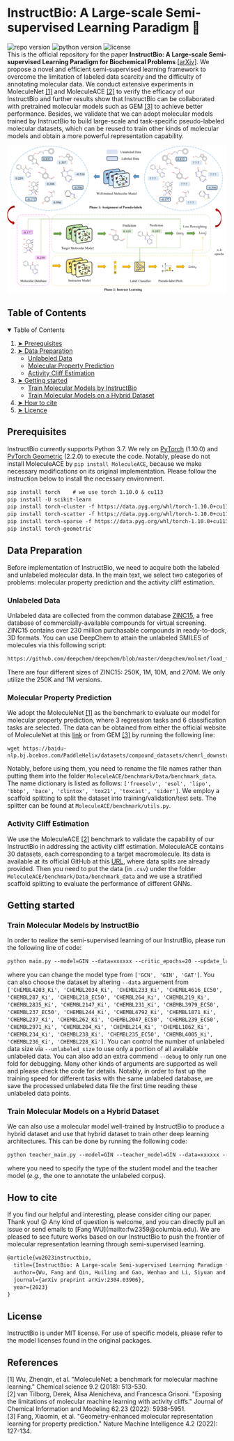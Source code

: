 # InstructBio: A Large-scale Semi-supervised Learning Paradigm 🐉
![repo version](https://img.shields.io/badge/Version-v.%201.0-green)
![python version](https://img.shields.io/badge/python-v.3.7-blue)
![license](https://img.shields.io/badge/license-MIT-orange)  
This is the official repository for the paper **InstructBio: A Large-scale Semi-supervised Learning Paradigm for Biochemical Problems** 
[[arXiv]](https://arxiv.org/abs/2304.03906).
We propose a novel and efficient semi-supervised learning framework to overcome the limitation of labeled data scarcity and the difficulty of
annotating molecular data. 
We conduct extensive experiments in MoleculeNet [[1]](#1) and MoleculeACE [[2]](#2) to verify the efficacy of our InstructBio and further results show that 
InstructBio can be collaborated with pretrained molecular models such as GEM [[3]](#3) to achieve better performance. Besides, we validate that
we can adopt molecular models trained by InstructBio to build large-scale and task-specific pseudo-labeled molecular datasets, which can
be reused to train other kinds of molecular models and obtain a more powerful representation capability.
<p align="center"><img src="model.jpg" alt="drawing" width="800"/></p>



<!-- TABLE OF CONTENTS -->
<h2 id="table-of-contents"> Table of Contents</h2>
<details open="open">
  <summary>Table of Contents</summary>
  <ol>
    <li><a href="#Prerequisites"> ➤ Prerequisites</a></li>
    <li><a href="#Data-Preparation"> ➤ Data Preparation</a>
          <ul>
            <li><a href="#unlabeled-data">Unlabeled Data</a></li>
            <li><a href="#moleculenet">Molecular Property Prediction</a></li>
            <li><a href="#ace">Activity Cliff Estimation</a></li>
          </ul>
    </li>
    <li><a href="#Getting-started"> ➤ Getting started</a>
          <ul>
            <li><a href="#instructbio-model">Train Molecular Models by InstructBio</a></li>
            <li><a href="#teacher-model">Train Molecular Models on a Hybrid Dataset</a></li>
          </ul>
    </li>
    <li><a href="#How-to-cite"> ➤ How to cite</a></li>
    <li><a href="#License"> ➤ Licence</a></li>
  </ol>
</details>


<h2 id="Prerequisites">Prerequisites</h2>

InstructBio currently supports Python 3.7. We rely on [PyTorch](https://pytorch.org/) (1.10.0) and 
[PyTorch Geometric](https://pytorch-geometric.readthedocs.io/en/latest/) (2.2.0) to execute the code. 
Notably, please do not install MoleculeACE by `pip install MoleculeACE`, because we make necessary modifications on its original implementation.
Please follow the instruction below to install the necessary environment. 

```markdown
pip install torch    # we use torch 1.10.0 & cu113
pip install -U scikit-learn
pip install torch-cluster -f https://data.pyg.org/whl/torch-1.10.0+cu113.html
pip install torch-scatter -f https://data.pyg.org/whl/torch-1.10.0+cu113.html 
pip install torch-sparse -f https://data.pyg.org/whl/torch-1.10.0+cu113.html 
pip install torch-geometric
```

<h2 id="Data-Preparation">Data Preparation</h2>
Before implementation of InstructBio, we need to acquire both the labeled and unlabeled molecular data. In the main text, we select two categories of 
problems: molecular property prediction and the activity cliff estimation. 

<h3 id="unlabeled-data">Unlabeled Data</h3>

Unlabeled data are collected from the common database [ZINC15](https://zinc15.docking.org/), a free database of commercially-available compounds for virtual screening.
ZINC15 contains over 230 million purchasable compounds in ready-to-dock, 3D formats. You can use DeepChem to attain the unlabeled SMILES of molecules
via this following script:

```markdown
https://github.com/deepchem/deepchem/blob/master/deepchem/molnet/load_function/zinc15_datasets.py
```
There are four different sizes of ZINC15: 250K, 1M, 10M, and 270M. We only utilize the 250K and 1M versions.

<h3 id="moleculenet">Molecular Property Prediction</h3> 

We adopt the MoleculeNet [[1]](#1) as the benchmark to evaluate our model for molecular property prediction, where 3 regression tasks and
6 classification tasks are selected. The data can be obtained from either the official website of MoleculeNet at this [link](https://moleculenet.org/datasets-1) or from GEM [[3]](#3) by
running the following line:

```
wget https://baidu-nlp.bj.bcebos.com/PaddleHelix/datasets/compound_datasets/chemrl_downstream_datasets.tgz
```
Notably, before using them, you need to rename the file names rather than putting them into the folder `MoleculeACE/benchmark/Data/benchmark_data`. 
The name dictionary is listed as follows: `['freesolv', 'esol', 'lipo', 'bbbp', 'bace', 'clintox', 'tox21', 'toxcast', 'sider']`.
We employ a scaffold splitting to split the dataset into training/validation/test sets. The splitter can be found at `MoleculeACE/benchmark/utils.py`.

<h3 id="ace">Activity Cliff Estimation</h3>

We use the MoleculeACE [[2]](#2) benchmark to validate the capability of our InstructBio in addressing the activity cliff estimation. MoleculeACE contains 
30 datasets, each corresponding to a target macromolecule. Its data is available at its official GitHub at this 
[URL](https://github.com/molML/MoleculeACE/tree/main/MoleculeACE/Data/benchmark_data), where data splits are already provided. 
Then you need to put the data (in `.csv`) under the folder `MoleculeACE/benchmark/Data/benchmark_data` and
we use a stratified scaffold splitting to evaluate the performance of different GNNs. 




<h2 id="Getting-started">Getting started</h2>
<h3 id="instructbio-model"> Train Molecular Models by InstructBio</h3>
In order to realize the semi-supervised learning of our InstrutBio, please run the following line of code:  

```markdown
python main.py --model=GIN --data=xxxxxx --critic_epochs=20 --update_label_freq=5 
```
where you can change the model type from `['GCN', 'GIN', 'GAT']`. You can also choose the dataset by altering `--data` arguement from 
`['CHEMBL4203_Ki', 'CHEMBL2034_Ki', 'CHEMBL233_Ki', 'CHEMBL4616_EC50', 'CHEMBL287_Ki', 'CHEMBL218_EC50', 'CHEMBL264_Ki', 'CHEMBL219_Ki',
'CHEMBL2835_Ki', 'CHEMBL2147_Ki', 'CHEMBL231_Ki', 'CHEMBL3979_EC50', 'CHEMBL237_EC50', 'CHEMBL244_Ki', 'CHEMBL4792_Ki', 'CHEMBL1871_Ki',
'CHEMBL237_Ki', 'CHEMBL262_Ki', 'CHEMBL2047_EC50', 'CHEMBL239_EC50', 'CHEMBL2971_Ki', 'CHEMBL204_Ki', 'CHEMBL214_Ki', 'CHEMBL1862_Ki',
'CHEMBL234_Ki', 'CHEMBL238_Ki', 'CHEMBL235_EC50', 'CHEMBL4005_Ki', 'CHEMBL236_Ki', 'CHEMBL228_Ki']`. You can control the number of 
unlabeled data size via `--unlabeled_size` to use only a portion of all available unlabeled data.
You can also add an extra commend `--debug` to only run one fold for debugging. Many other kinds of arguments are supported as well and please 
check the code for details. Notably, in order to fast up the training speed for different tasks with the same unlabeled database, we save the processed unlabeled data file the 
first time reading these unlabeled data points.

<h3 id="teacher-model"> Train Molecular Models on a Hybrid Dataset</h3>
We can also use a molecular model well-trained by InstructBio to produce a hybrid dataset and use that hybrid dataset to train other deep learning 
architectures. This can be done by running the following code:

```markdown
python teacher_main.py --model=GIN --teacher_model=GIN --data=xxxxxx --normalize=1 
```
where you need to specify the type of the student model and the teacher model (*e.g.,* the one to annotate the unlabeled corpus). 

<h2 id="How-to-cite">How to cite</h2>
If you find our helpful and interesting, please consider citing our paper. Thank you! 😜 
Any kind of question is welcome, and you can directly pull an issue or send emails to [Fang WU](mailto:fw2359@columbia.edu). 
We are pleased to see future works based on our InstructBio to push the frontier of molecular representation learning through semi-supervised learning. 

```markdown
@article{wu2023instructbio,
  title={InstructBio: A Large-scale Semi-supervised Learning Paradigm for Biochemical Problems},
  author={Wu, Fang and Qin, Huiling and Gao, Wenhao and Li, Siyuan and Coley, Connor W and Li, Stan Z and Zhan, Xianyuan and Xu, Jinbo},
  journal={arXiv preprint arXiv:2304.03906},
  year={2023}
}
```

<h2 id="License">License</h2>
InstructBio is under MIT license. For use of specific models, please refer to the model licenses found in the original packages.

## References
<a id="1">[1]</a> 
Wu, Zhenqin, et al. "MoleculeNet: a benchmark for molecular machine learning." Chemical science 9.2 (2018): 513-530.   
<a id="2">[2]</a> 
van Tilborg, Derek, Alisa Alenicheva, and Francesca Grisoni. "Exposing the limitations of molecular machine learning with activity cliffs."
Journal of Chemical Information and Modeling 62.23 (2022): 5938-5951.   
<a id="3">[3]</a> 
Fang, Xiaomin, et al. "Geometry-enhanced molecular representation learning for property prediction." Nature Machine Intelligence 4.2 (2022): 127-134.   
